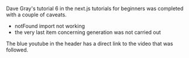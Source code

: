 Dave Gray's tutorial 6 in the next.js tutorials for beginners was completed with a couple of caveats.

- notFound import not working
- the very last item concerning generation was not carried out

The blue youtube in the header has a direct link to the video that was followed.
